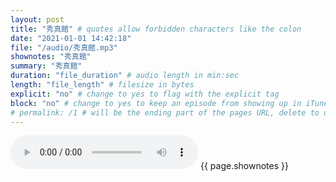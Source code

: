 ```yaml
---
layout: post
title: "秀真館" # quotes allow forbidden characters like the colon
date: "2021-01-01 14:42:18"
file: "/audio/秀真館.mp3"
shownotes: "秀真館"
summary: "秀真館"
duration: "file_duration" # audio length in min:sec
length: "file_length" # filesize in bytes
explicit: "no" # change to yes to flag with the explicit tag
block: "no" # change to yes to keep an episode from showing up in iTunes
# permalink: /1 # will be the ending part of the pages URL, delete to default to the title
---
```


<audio controls>
<source src="{{site.url}}{{site.baseurl}}{{ page.file }}" type="audio/x-mp3">
Your browser does not support the audio element.
</audio>
{{ page.shownotes }}
